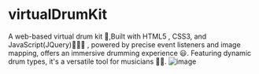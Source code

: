 # virtualDrumKit
A web-based virtual drum kit 🥁,Built with HTML5 , CSS3, and JavaScript(JQuery)🧑🏻‍💻 , powered by precise event listeners and image mapping, offers an immersive drumming experience 😃. Featuring dynamic drum types, it's a versatile tool for musicians 🎵🎶. 
![image](https://github.com/vishwajeetk5/virtualDrumKit/assets/119106702/47850cd3-5205-48c0-987a-91daf24dcc71)
